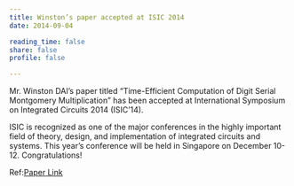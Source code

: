 ```yaml
---
title: Winston’s paper accepted at ISIC 2014
date: 2014-09-04

reading_time: false
share: false
profile: false

---
```

Mr. Winston DAI’s paper titled “Time-Efficient Computation of Digit Serial Montgomery Multiplication” has been accepted at International Symposium on Integrated Circuits 2014 (ISIC’14).

<!--more-->

ISIC is recognized as one of the major conferences in the highly important field of theory, design, and implementation of integrated circuits and systems. This year’s conference will be held in Singapore on December 10-12. Congratulations!

Ref:[Paper Link](http://www.isic2014.org/)